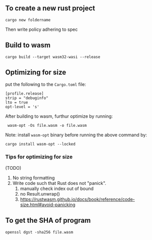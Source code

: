 ## To create a new rust project
` cargo new foldername `

Then write policy adhering to spec

## Build to wasm
` cargo build --target wasm32-wasi --release `

## Optimizing for size
put the following to the ` Cargo.toml ` file:

``` 
[profile.release]
strip = "debuginfo"
lto = true
opt-level = 's' 
```
After building to wasm, furthur optimize by running:

`  wasm-opt -Os file.wasm -o file.wasm `

Note: install `wasm-opt` binary before running the above command by:

`cargo install wasm-opt --locked`

### Tips for optimizing for size
(TODO)
1. No string formatting
2. Write code such that Rust does not "panick".
   1. manually check index out of bound
   2. no Result.unwrap()
   3. https://rustwasm.github.io/docs/book/reference/code-size.html#avoid-panicking

## To get the SHA of program
` openssl dgst -sha256 file.wasm `
